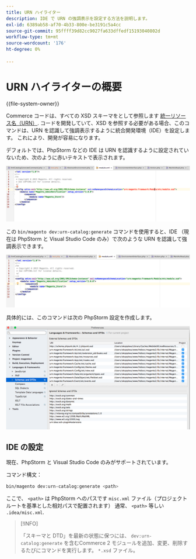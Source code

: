 ```yaml
---
title: URN ハイライター
description: IDE で URN の強調表示を設定する方法を説明します。
exl-id: 6389ab58-af70-4b33-800e-be3191c5a4cc
source-git-commit: 95ffff39d82cc9027fa633dffedf15193040802d
workflow-type: tm+mt
source-wordcount: '176'
ht-degree: 0%

---
```


# URN ハイライターの概要

{{file-system-owner}}

Commerce コードは、すべての XSD スキーマをとして参照します [統一リソース名（URN）](https://www.ietf.org/rfc/rfc2141.txt). コードを開発していて、XSD を参照する必要がある場合、このコマンドは、URN を認識して強調表示するように統合開発環境（IDE）を設定します。 これにより、開発が容易になります。

デフォルトでは、PhpStorm などの IDE は URN を認識するように設定されていないため、次のように赤いテキストで表示されます。

![PhpStorm が URN を認識するように設定されていません](../../assets/configuration/urn-before.png)

この `bin/magento dev:urn-catalog:generate` コマンドを使用すると、IDE （現在は PhpStorm と Visual Studio Code のみ）で次のような URN を認識して強調表示できます。

![URN の認識を有効にする](../../assets/configuration/urn-after.png)

具体的には、このコマンドは次の PhpStorm 設定を作成します。

![PhpStorm の設定例](../../assets/configuration/urn-settings.png)

## IDE の設定

現在、PhpStorm と Visual Studio Code のみがサポートされています。

コマンド構文：

```bash
bin/magento dev:urn-catalog:generate <path>
```

ここで、 `<path>` は PhpStorm へのパスです `misc.xml` ファイル（プロジェクトルートを基準とした相対パスで配置されます） 通常、 `<path>` 等しい `.idea/misc.xml`.

>[!INFO]
>
>「スキーマと DTD」を最新の状態に保つには、 `dev:urn-catalog:generate` を含むCommerce 2 モジュールを追加、変更、削除するたびにコマンドを実行します。 `*.xsd` ファイル。

